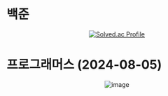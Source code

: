 # 백준
<div align="center">
  
[![Solved.ac Profile](http://mazassumnida.wtf/api/v2/generate_badge?boj=tonydragon)](https://solved.ac/tonydragon/)  
</div>

# 프로그래머스 (2024-08-05)
<div align="center">
  
![image](https://github.com/user-attachments/assets/51d51c16-8e81-4303-bd97-a2861c7213f4)

</div>
